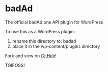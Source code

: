 # badAd
The official badAd.one API plugin for WordPress

To use this as a WordPress plugin:
1. rename this directory to: badad
2. place it in the wp-content/plugins directory

Fork and view on [GitHub](https://github.com/badAd/wordpress)!

TGIFOSS!

